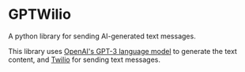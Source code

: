 # GPTWilio
A python library for sending AI-generated text messages.

This library uses [OpenAI's GPT-3 language model](https://openai.com/) to generate the text content,
and [Twilio](https://www.twilio.com/) for sending text messages.